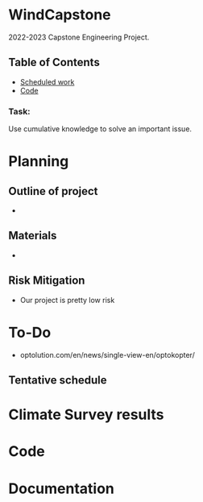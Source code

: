 # WindCapstone
2022-2023 Capstone Engineering Project. 

## Table of Contents
* [Scheduled work](#documentation)
* [Code](#Code)



### Task:
Use cumulative knowledge to solve an important issue.


# Planning
<ln>
  
## Outline of project
* 

## Materials
* 

## Risk Mitigation
* Our project is pretty low risk

# To-Do
* optolution.com/en/news/single-view-en/optokopter/


## Tentative schedule



# Climate Survey results


# Code

# Documentation
